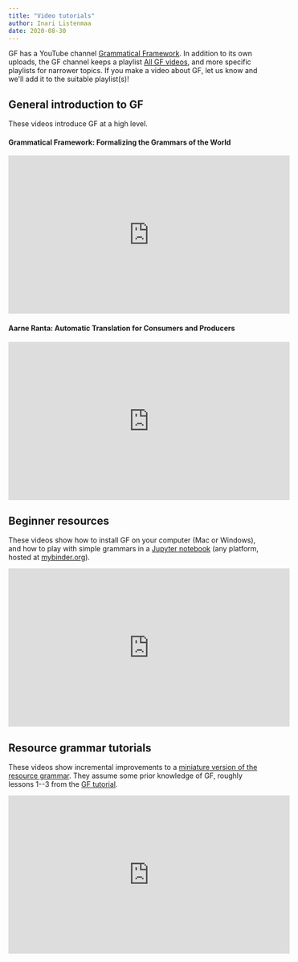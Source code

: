```yaml
---
title: "Video tutorials"
author: Inari Listenmaa
date: 2020-08-30
---
```


GF has a YouTube channel [Grammatical Framework](https://www.youtube.com/channel/UCZ96DechSUVcXAhtOId9VVA). 
In addition to its own uploads, the GF channel keeps a playlist [All GF videos](https://www.youtube.com/playlist?list=PLrgqBB5thLeT15fUtJ8_Dtk8ppdtH90MK), and more specific playlists for narrower topics. 
If you make a video about GF, let us know and we'll add it to the suitable playlist(s)!

## General introduction to GF

These videos introduce GF at a high level.

#### Grammatical Framework: Formalizing the Grammars of the World

<iframe width="560" height="315" src="https://www.youtube-nocookie.com/embed/x1LFbDQhbso" frameborder="0" allow="accelerometer; autoplay; encrypted-media; gyroscope; picture-in-picture" allowfullscreen></iframe>

#### Aarne Ranta: Automatic Translation for Consumers and Producers

<iframe width="560" height="315" src="https://www.youtube-nocookie.com/embed/An-AmFScw1o" frameborder="0" allow="accelerometer; autoplay; encrypted-media; gyroscope; picture-in-picture" allowfullscreen></iframe>

## Beginner resources

These videos show how to install GF on your computer (Mac or Windows), and how to play with simple grammars in a [Jupyter notebook](https://github.com/GrammaticalFramework/gf-binder) (any platform, hosted at [mybinder.org](https://mybinder.org)).

<iframe width="560" height="315" src="https://www.youtube-nocookie.com/embed/videoseries?list=PLrgqBB5thLeRa8eViJJnjT8jBhxqCPMF2" frameborder="0" allow="accelerometer; autoplay; encrypted-media; gyroscope; picture-in-picture" allowfullscreen></iframe>

## Resource grammar tutorials

These videos show incremental improvements to a [miniature version of the resource grammar](https://github.com/inariksit/comp-syntax-2020/tree/master/lab2/grammar/dummy#readme). 
They assume some prior knowledge of GF, roughly lessons 1--3 from the [GF tutorial](http://www.grammaticalframework.org/doc/tutorial/gf-tutorial.html).

<iframe width="560" height="315" src="https://www.youtube-nocookie.com/embed/videoseries?list=PLrgqBB5thLeTPkp88lnOmRtprCa8g0wX2" frameborder="0" allow="accelerometer; autoplay; encrypted-media; gyroscope; picture-in-picture" allowfullscreen></iframe>
